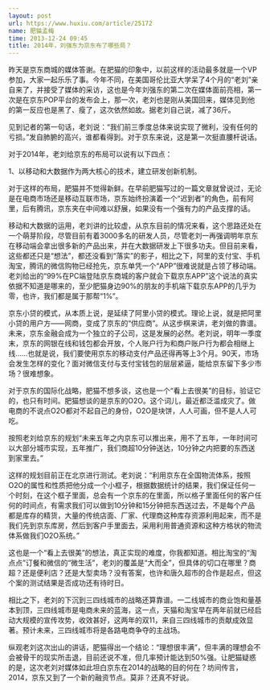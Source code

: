 ```yaml
---
layout: post
url: https://www.huxiu.com/article/25172
name: 肥猫孟梅
time: 2013-12-24 09:45
title: 2014年，刘强东为京东布了哪些局？
---
```

昨天是京东商城的媒体答谢。在肥猫的印象中，以前这样的活动最多就是一个VP参加，大家一起乐乐了事。今年不同，在美国哥伦比亚大学呆了4个月的“老刘”亲自来了，并接受了媒体的采访，这也是今年刘强东的第二次在媒体面前亮相，第一次是在京东POP平台的发布会上，那一次，老刘也是刚从美国回来，媒体见到他的第一反应也是黑了、瘦了，这次依然如故。据老刘自己说，减了36斤。

见到记者的第一句话，老刘说：“我们前三季度总体来说实现了微利，没有任何的亏损。”发自肺腑的高兴，谁都看得到。对于京东来说，这是第一次挺直腰杆说话。

对于2014年，老刘给京东的布局可以说有以下四点：

1、以移动和大数据作为两大核心的技术，建立研发创新机制。

对于这样的布局，肥猫并不觉得新鲜。在早前肥猫写过的一篇文章就曾说过，无论是在电商市场还是移动互联市场，京东始终扮演着一个“迟到者”的角色，前有阿里，后有腾讯，京东夹在中间难以舒展，如果没有一个强有力的产品支撑的话。

移动和大数据的运用，老刘讲的比较虚，从京东目前的情况来看，这个思路还处在一个萌芽阶段，尽管目前有着3000多名的研发人员，尽管老刘一再强调明年京东在移动端会拿出很多新的产品出来，并在大数据研发上下很多功夫。但目前来看，这些都还只是“想法”，都还没看到“落实”的影子，相比之下，阿里的支付宝、手机淘宝，腾讯的微信购物已经抢先，京东单凭一个“APP”很难说就是占领了移动端。老刘给出的“99%在PC端登陆京东商城的客户就会下载京东APP”这个说法的真实依据不知道是哪来的，至少肥猫身边90%的朋友的手机端下载京东APP的几乎为零，也许，我们都是属于那帮“1%”。

京东小贷的模式，从本质上说，是延续了阿里小贷的模式。理论上说，就是把阿里小贷的用户方——网商，变成了京东的“供应商”。从这步棋来讲，老刘做的靠谱。未来，京东金融会成为一个独立的子公司，这是发展的必然。老刘说，明年一季度末，京东的网银在线和钱包都会开放，个人账户行为和商户账户行为都会相继上线……也就是说，我们要使用京东的移动支付产品还得再等上3个月。90天，市场会发生怎样的变化？面对微信支付与支付宝钱包的层层紧逼，能给京东留下多少市场？很难想象。

对于京东的国际化战略，肥猫不想多谈，这也是一个“看上去很美”的目标，验证它的，也只有时间。肥猫想谈的是京东的O2O。这个词儿，最近都泛滥成灾了。做电商的不说点O2O都对不起自己的身份，O2O是块饼，人人可画，但不是人人可吃。

按照老刘给京东的规划“未来五年之内京东可以推出来，用不了五年，一年时间可以大部分城市实现，五年推广，我们商超10分钟送达，10分钟之内把要的东西送到家里去。”

这样的规划目前正在北京进行测试。老刘说：“利用京东在全国物流体系，按照O2O的属性和性质把他分成一个小框子，根据数据统计的结果，我们保证任何一个时刻，在这个框子里面，总会有一个京东的在里面，所以格子里面任何的客户任何的时间点，有需求我们可以做到10分钟和15分钟把东西送过去，不是每个产品都是库存的精货，大量的传统店面、厂家、代理商这种库存资源利用起来，而不是我们先到京东库房，然后到客户手里面去，采用利用普通资源和这种方格状的物流体系做我们O2O系统。”

这也是一个“看上去很美”的想法，真正实现的难度，你我都知道。相比淘宝的“淘点点”订餐和微信的“微生活”，老刘的覆盖是“大而全”，但具体的切口在哪里？商超？还是便利店？还是大型卖场？没有答案，也许和唐久超市的合作是起点，但这个案的测试结果是否成功还有待时日。

相比之下，老刘的下沉到三四线城市的战略还算靠谱。一二线城市的商业饱和量基本到顶，三四线城市是电商未来的蓝海，这一点，天猫和淘宝早在两年前就已经启动大规模的宣传攻势，收效甚好，这两年的双11，来自三四线城市的贡献成效显著。预计未来，三四线城市将是各路电商争夺的主战场。

纵观老刘这次出山的讲话，肥猫得出一个结论：“理想很丰满”，但丰满的理想会不会被骨干的现实所击退，目前还说不准，但几率预计能达到50%强。让肥猫疑惑的是，这次老刘对媒体如此坦白京东在2014的战略的目的何在？坊间传言，2014，京东又到了一个新的融资节点。莫非？还真不好说。

